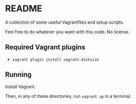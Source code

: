 # README

A collection of some useful Vagrantfiles and setup scripts.

Feel free to do whatever you want with this code.
No license.

## Required Vagrant plugins

- `vagrant plugin install vagrant-disksize`

## Running

Install Vagrant.

Then, in any of these directories, run `vagrant up` in a terminal.
